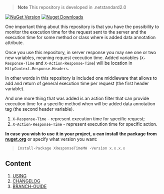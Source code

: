 > **Note** This repository is developed in .netstandard2.0

[![NuGet Version](https://img.shields.io/nuget/v/XResponseTimeMW.svg?style=flat&logo=nuget)](https://www.nuget.org/packages/XResponseTimeMW/)
[![Nuget Downloads](https://img.shields.io/nuget/dt/XResponseTimeMW.svg?style=flat&logo=nuget)](https://www.nuget.org/packages/XResponseTimeMW)

One important thing about this repository is that you have the possibility to monitor the execution time for the request sent to the server and the execution time for some method or class where is added data annotation attribute.

Once you use this repository, in server response you may see one or two new variables, meaning request execution time. Added variables (`X-Response-Time` and `X-Action-Response-Time`) will be location in `HttpContext.Response.Headers`. 

In other words in this repository is included one middleware that allows to add and return of general execution time per request (the first header variable).

And one more thing that was added is an action filter that can provide execution time for a specific method when will be added data annotation tag (the second header variable).

1. `X-Response-Time` - represent execution time for specific request;
2. `X-Action-Response-Time` - represent execution time for specific action.

**In case you wish to use it in your project, u can install the package from <a href="https://www.nuget.org/packages/XResponseTimeMW" target="_blank">nuget.org</a>** or specify what version you want:

> `Install-Package XResponseTimeMW -Version x.x.x.x`

## Content
1. [USING](docs/usage.md)
1. [CHANGELOG](docs/CHANGELOG.md)
1. [BRANCH-GUIDE](docs/branch-guide.md)